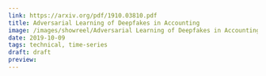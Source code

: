```yaml
---
link: https://arxiv.org/pdf/1910.03810.pdf
title: Adversarial Learning of Deepfakes in Accounting
image: /images/showreel/Adversarial Learning of Deepfakes in Accounting.jpg
date: 2019-10-09
tags: technical, time-series
draft: draft
preview:
---
```



